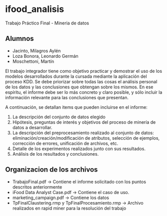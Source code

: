 # ifood_analisis
Trabajo Práctico Final - Mineria de datos

## Alumnos
- Jacinto, Milagros Aylén 
- Loza Bonora, Leonardo Germán 
- Moschettoni, Martín

El trabajo integrador tiene como objetivo practicar y demostrar el uso de los modelos desarrollados durante la cursada mediante la aplicación del proceso KDD.
Se debe priorizar sobre todas las cosas el análisis personal de los datos y las conclusiones que obtengan sobre los mismos. En ese espíritu, el informe debe ser lo más concreto y  claro posible, y sólo incluir la información relevante para las conclusiones que presentan. 

A continuación, se detallan items que pueden incluirse en el informe:
1) La descripción del conjunto de datos elegido
2) Hipótesis, preguntas de interés y objetivos del proceso de minería de datos a desarrollar.
3) La descripción del preprocesamiento realizado al conjunto de datos: eliminación/creación/modificación de atributos, selección de ejemplos, corrección de errores, unificación de archivos, etc.
4) Detalle de los experimentos realizados junto con sus resultados.
5) Análisis de los resultados y conclusiones.

## Organizacion de los archivos
- TrabajoFinal.pdf -> Contiene el informe solicitado con los puntos descritos anteriormente
- iFood Data Analyst Case.pdf -> Contiene el caso de uso.
- marketing_campaign.pdf -> Contiene los datos
- TpFinalClaustering.rmp y TpFinalProcesamiento.rmp -> Archivo realizados en rapid miner para la resolución del trabajo
